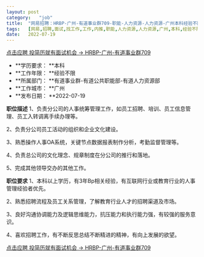 ```yaml
---
layout:	post
category:	"job"
title:	"网易招聘：HRBP-广州-有道事业群709-职能-人力资源-人力资源-广州本科经验不限"
tags:	[网易,招聘,面试,找工作,工作,内推,职能,人力资源,人力资源,广州,本科,经验不限]
date:	2022-07-19
---
```


[点击应聘 投简历就有面试机会 -> HRBP-广州-有道事业群709](http://mobile.bole.netease.com/bole/boleDetail?id=41454&employeeId=346f03c3cda5f04c&key=all)



- **学历要求： **本科
- **工作年限： **经验不限
- **所属部门： **有道事业群-有道公共职能部-有道人力资源部
- **工作城市： **广州
- **发布日期： **2022-07-19



**职位描述**
1、负责分公司的人事统筹管理工作，如员工招聘、培训、员工信息管理、员工入转调离手续办理等。

2、负责分公司员工活动的组织和企业文化建设。

3、熟悉操作人事OA系统，关键节点数据报表制作分析，考勤监督管理等。

4、负责总公司的文化理念、规章制度在分公司的推行和落地。

5、完成其他领导交办的其他工作。



**职位要求**
1、本科以上学历，有3年Bp相关经验，有互联网行业或教育行业的人事管理经验者优先。

2、熟悉招聘流程及员工关系管理，了解教育行业人才的招聘渠道及市场。

3、良好沟通协调能力及逻辑思维能力，抗压能力和执行能力强，有较强的服务意识。

4、喜欢招聘工作，有不断反思总结不断精进的精神，有向上发展的欲望。



[点击应聘 投简历就有面试机会 -> HRBP-广州-有道事业群709](http://mobile.bole.netease.com/bole/boleDetail?id=41454&employeeId=346f03c3cda5f04c&key=all)